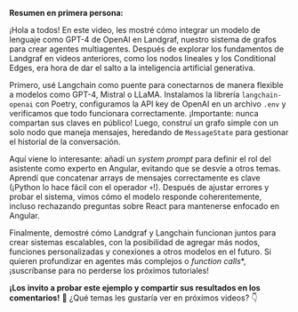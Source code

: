 **Resumen en primera persona:**  

¡Hola a todos! En este video, les mostré cómo integrar un modelo de lenguaje como GPT-4 de OpenAI en Landgraf, nuestro sistema de grafos para crear agentes multiagentes. Después de explorar los fundamentos de Landgraf en videos anteriores, como los nodos lineales y los Conditional Edges, era hora de dar el salto a la inteligencia artificial generativa.  

Primero, usé Langchain como puente para conectarnos de manera flexible a modelos como GPT-4, Mistral o LLaMA. Instalamos la librería `langchain-openai` con Poetry, configuramos la API key de OpenAI en un archivo `.env` y verificamos que todo funcionara correctamente. ¡Importante: nunca compartan sus claves en público! Luego, construí un grafo simple con un solo nodo que maneja mensajes, heredando de `MessageState` para gestionar el historial de la conversación.  

Aquí viene lo interesante: añadí un *system prompt* para definir el rol del asistente como experto en Angular, evitando que se desvíe a otros temas. Aprendí que concatenar arrays de mensajes correctamente es clave (¡Python lo hace fácil con el operador `+`!). Después de ajustar errores y probar el sistema, vimos cómo el modelo responde coherentemente, incluso rechazando preguntas sobre React para mantenerse enfocado en Angular.  

Finalmente, demostré cómo Landgraf y Langchain funcionan juntos para crear sistemas escalables, con la posibilidad de agregar más nodos, funciones personalizadas y conexiones a otros modelos en el futuro. Si quieren profundizar en agentes más complejos o *function calls**, ¡suscríbanse para no perderse los próximos tutoriales!  

**¡Los invito a probar este ejemplo y compartir sus resultados en los comentarios!** 🚀 ¿Qué temas les gustaría ver en próximos videos? 👇